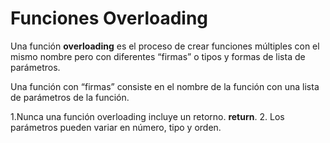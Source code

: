 # Funciones Overloading

Una función **overloading** es el proceso de crear funciones múltiples con el mismo nombre pero con diferentes “firmas” o tipos y formas de lista de parámetros.

Una función con “firmas” consiste en el nombre de la función con una lista de parámetros de la función.

1.Nunca una función overloading incluye un retorno. **return**.
2.	Los parámetros pueden variar en número, tipo y orden.
